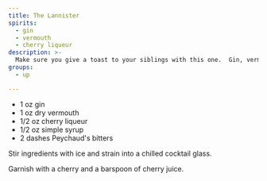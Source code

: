 ```yaml
---
title: The Lannister
spirits:
  - gin
  - vermouth
  - cherry liqueur
description: >-
  Make sure you give a toast to your siblings with this one.  Gin, vermouth, cherry liqueur, simple syrup, and Peychaud's bitters.
groups:
  - up

---
```


- 1 oz gin
- 1 oz dry vermouth
- 1/2 oz cherry liqueur
- 1/2 oz simple syrup
- 2 dashes Peychaud's bitters

Stir ingredients with ice and strain into a chilled cocktail glass.

Garnish with a cherry and a barspoon of cherry juice.